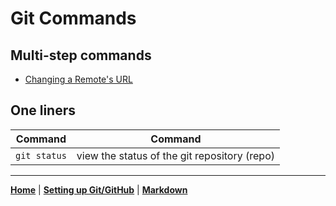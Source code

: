 # Git Commands

## Multi-step commands
* [Changing a Remote's URL](https://help.github.com/en/articles/changing-a-remotes-url)

## One liners

|Command| Command|
|--------|------------|
|`git status` | view the status of the git repository (repo)|

---
**[Home](README.md)** | **[Setting up Git/GitHub](git-github.md)** | **[Markdown](markdown.md)** 